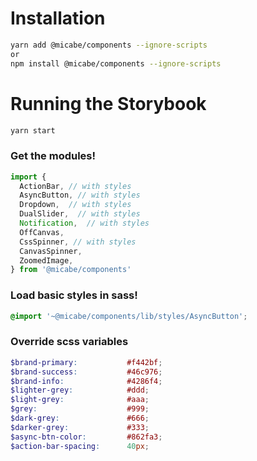 # Installation
```bash
yarn add @micabe/components --ignore-scripts
or
npm install @micabe/components --ignore-scripts
```

# Running the Storybook
```bash
yarn start
```

### Get the modules!
```javascript
import {
  ActionBar, // with styles
  AsyncButton, // with styles
  Dropdown,  // with styles
  DualSlider,  // with styles
  Notification,  // with styles
  OffCanvas,
  CssSpinner, // with styles
  CanvasSpinner,
  ZoomedImage,
} from '@micabe/components'
```

### Load basic styles in sass!
```scss
@import '~@micabe/components/lib/styles/AsyncButton';
```

### Override scss variables
```scss
$brand-primary:           #f442bf;
$brand-success:           #46c976;
$brand-info:              #4286f4;
$lighter-grey:            #ddd;
$light-grey:              #aaa;
$grey:                    #999;
$dark-grey:               #666;
$darker-grey:             #333;
$async-btn-color:         #862fa3;
$action-bar-spacing:      40px;
```
